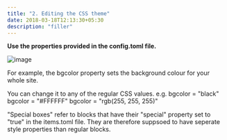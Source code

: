 ```yaml
---
title: "2. Editing the CSS theme"
date: 2018-03-18T12:13:30+05:30
description: "filler"
---
```


**Use the properties provided in the config.toml file.**


![image](https://user-images.githubusercontent.com/73769521/138432993-dc3903bb-edbe-4f37-a19b-c973c4730af4.jpeg)

For example, the bgcolor property sets the background colour for your whole site. 

You can change it to any of the regular CSS values. e.g.
bgcolor = "black"
bgcolor = "#FFFFFF"
bgcolor = "rgb(255, 255, 255)"

"Special boxes" refer to blocks that have their "special" property set to "true" in the items.toml file. They are therefore suppsoed to have seperate style properties than regular blocks.
